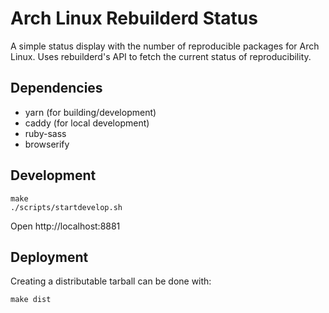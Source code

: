 # Arch Linux Rebuilderd Status

A simple status display with the number of reproducible packages for Arch
Linux. Uses rebuilderd's API to fetch the current status of reproducibility.

## Dependencies

* yarn (for building/development)
* caddy (for local development)
* ruby-sass
* browserify


## Development

```
make
./scripts/startdevelop.sh
```

Open http://localhost:8881

## Deployment

Creating a distributable tarball can be done with:

```
make dist
```
